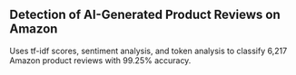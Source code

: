 ## Detection of AI-Generated Product Reviews on Amazon

Uses tf-idf scores, sentiment analysis, and token analysis to classify 6,217 Amazon product reviews with 99.25% accuracy.
